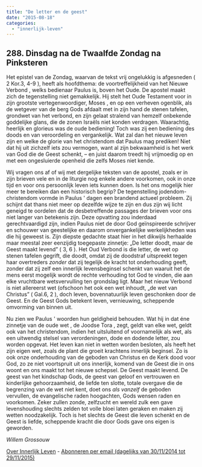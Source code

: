 ```yaml
---
title: "De letter en de geest"
date: "2015-08-18"
categories: 
  - "innerlijk-leven"
---
```


## 288\. Dinsdag na de Twaalfde Zondag na Pinksteren

Het epistel van de Zondag, waarvan de tekst vrij ongelukkig is afgesneden ( 2 Kor.3, 4-9 ), heeft als hoofdthema: de voortreffelijkheid van het Nieuwe Verbond , welks bedienaar Paulus is, boven het Oude. De apostel maakt zich de tegenstelling niet gemakkelijk. Hij stelt het Oude Testament voor in zijn grootste vertegenwoordiger, Moses , en op een verheven ogenblik, als de wetgever van de berg Gods afdaalt met in zijn hand de stenen tafelen, grondwet van het verbond, en zijn gelaat stralend van hemzelf onbekende goddelijke glans, die de zonen Israëls niet konden verdragen. Waarachtig, heerlijk en glorieus was de oude bediening! Toch was zij een bediening des doods en van veroordeling en vergankelijk. Wat zal dan het nieuwe leven zijn en welke de glorie van het christendom dat Paulus mag prediken! Niet dat hij uit zichzelf iets zou vermogen, want al zijn bekwaamheid is het werk van God die de Geest schenkt, – en juist daarom treedt hij vrijmoedig op en met een ongesluierde openheid die zelfs Moses niet kende.

Wij vragen ons af of wij met dergelijke teksten van de apostel, zoals er in zijn brieven vele en in de liturgie nog enkele andere voorkomen, ook in onze tijd en voor ons persoonlijk leven iets kunnen doen. Is het ons mogelijk hier meer te bereiken dan een historisch begrip? De tegenstelling jodendom-christendom vormde in Paulus ' dagen een brandend actueel probleem. Zij schijnt dat thans niet meer op dezelfde wijze te zijn en dus zijn wij licht geneigd te oordelen dat de desbetreffende passages der brieven voor ons niet langer van betekenis zijn. Deze opvatting zou inderdaad gerechtvaardigd zijn, indien Paulus niet de door God geïnspireerde schrijver en schouwer van geestelijke en daarom onvergankelijke werkelijkheden was die hij geweest is. Zijn diepste gedachte staat hier in het dikwijls herhaalde maar meestal zeer eenzijdig toegepaste zinnetje: „De letter doodt, maar de Geest maakt levend” ( 3, 6 ). Het Oud Verbond is die letter, de wet op stenen tafelen gegrift, die doodt, omdat zij de doodstraf uitspreekt tegen haar overtreders _zonder_ dat zij tegelijk de kracht tot onderhouding geeft, zonder dat zij zelf een innerlijk levensbeginsel schenkt van waaruit het de mens eerst mogelijk wordt de rechte verhouding tot God te vinden, die aan elke vruchtbare wetsvervulling ten grondslag ligt. Maar het nieuw Verbond is niet allereerst wet (ofschoon het ook een wet inhoudt, „de wet van Christus” ( Gal.6, 2 ), doch leven, bovennatuurlijk leven geschonken door de Geest. En de Geest Gods betekent leven, vernieuwing, scheppende omvorming van binnen uit.

Nu zien we Paulus ' woorden hun geldigheid behouden. Wat hij in dat éne zinnetje van de oude wet , de Joodse Tora , zegt, geldt van elke wet, geldt ook van het christendom, indien het uitsluitend of voornamelijk als wet, als een uitwendig stelsel van verordeningen, dode en dodende letter, zou worden opgevat. Het leven kan niet in wetten worden besloten, als heeft het zijn eigen wet, zoals de plant die groeit krachtens innerlijk beginsel. Zo is ook onze onderhouding van de geboden van Christus en de Kerk dood voor God, zo ze niet voortspruit uit ons innerlijk, komend van de Geest die in ons woont en ons maakt tot het nieuwe schepsel. De Geest maakt levend. De geest van het kindschap Gods, de geest van geloof en vertrouwen en kinderlijke gehoorzaamheid, de liefde ten slotte, totale overgave die de begrenzing van de wet niet kent, doet ons _als vanzelf_ de geboden vervullen, de evangelische raden hoogachten, Gods wensen raden en voorkomen. Zeker zullen zonde, zelfzucht en wereld zulk een gave levenshouding slechts zelden tot volle bloei laten geraken en maken zij wetten noodzakelijk. Toch is het slechts de Geest die leven schenkt en de Geest is liefde, scheppende kracht die door Gods gave ons eigen is geworden.

_Willem Grossouw_

[Over Innerlijk Leven](http://www.gelovenleren.net/2014/11/27/een-jaar-lang-innerlijk-leven-op-geloven-leren/) - [Abonneren per email (dagelijks van 30/11/2014 tot 29/11/2015)](http://eepurl.com/9P3DT)
